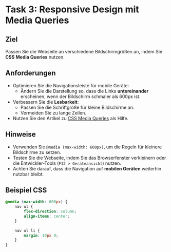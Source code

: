 # Task 3: Responsive Design mit Media Queries

## Ziel
Passen Sie die Webseite an verschiedene Bildschirmgrößen an, indem Sie **CSS Media Queries** nutzen.

## Anforderungen
- Optimieren Sie die Navigationsleiste für mobile Geräte:
  - Ändern Sie die Darstellung so, dass die Links **untereinander** erscheinen, wenn der Bildschirm schmaler als 600px ist.
- Verbessern Sie die **Lesbarkeit**:
  - Passen Sie die Schriftgröße für kleine Bildschirme an.
  - Vermeiden Sie zu lange Zeilen.
- Nutzen Sie den Artikel zu [CSS Media Queries](https://developer.mozilla.org/de/docs/Web/CSS/Media_Queries) als Hilfe.

## Hinweise
- Verwenden Sie `@media (max-width: 600px)`, um die Regeln für kleinere Bildschirme zu setzen.
- Testen Sie die Webseite, indem Sie das Browserfenster verkleinern oder die Entwickler-Tools (`F12 > Geräteansicht`) nutzen.
- Achten Sie darauf, dass die Navigation auf **mobilen Geräten** weiterhin nutzbar bleibt.

## Beispiel CSS
```css
@media (max-width: 600px) {
    nav ul {
        flex-direction: column;
        align-items: center;
    }
    
    nav ul li {
        margin: 10px 0;
    }
}

